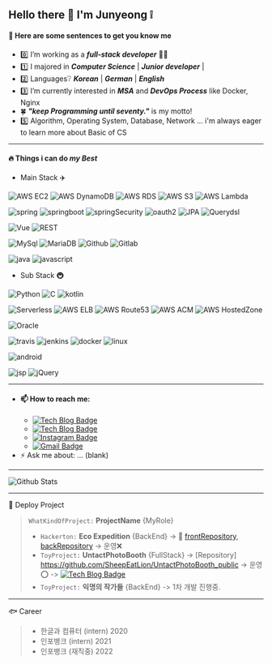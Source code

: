 ## Hello there 👋 I'm Junyeong ❕

#### 🐑 Here are some sentences to get you know me


- 0️⃣ I’m working as a ___full-stack developer___ 🧑‍💻
- 1️⃣ I majored in ___Computer Science___ | ___Junior developer___ |
- 2️⃣ Languages❔  ___Korean___ | ___German___ | ___English___
- 3️⃣ I’m currently interested in ___MSA___  and  ___DevOps Process___ like Docker, Nginx
- 🍀 ___"keep Programming until seventy."___ is my motto!
- 5️⃣ Algorithm, Operating System, Database, Network ... i'm always eager to learn more about Basic of CS
***
#### 🔥 Things i can do ___my Best___

- Main Stack ✈️

![AWS EC2](http://img.shields.io/badge/AWS_EC2-black?style=flat-square&logo=amazonaws&link=https://mynameisjunyeong.com)
![AWS DynamoDB](http://img.shields.io/badge/AWS_Dynamo_DB-black?style=flat-square&logo=amazondynamodb&link=https://mynameisjunyeong.com)
![AWS RDS](http://img.shields.io/badge/AWS_RDS-black?style=flat-square&logo=amazonaws&link=https://mynameisjunyeong.com)
![AWS S3](http://img.shields.io/badge/AWS_S3-black?style=flat-square&logo=amazons3&link=https://mynameisjunyeong.com)
![AWS Lambda](http://img.shields.io/badge/AWS_Lambda-black?style=flat-square&logo=amazonaws&link=https://mynameisjunyeong.com)

![spring](http://img.shields.io/badge/spring-black?style=flat-square&logo=spring&link=https://mynameisjunyeong.com)
![springboot](http://img.shields.io/badge/SpringBoot-black?style=flat-square&logo=springboot&link=https://mynameisjunyeong.com)
![springSecurity](http://img.shields.io/badge/SpringSecurity-black?style=flat-square&logo=springsecurity&link=https://mynameisjunyeong.com)
![oauth2](http://img.shields.io/badge/oauth2.0-black?style=flat-square&logo=spring&link=https://mynameisjunyeong.com)
![JPA](http://img.shields.io/badge/JPA-black?style=flat-square&logo=spring&link=https://mynameisjunyeong.com)
![Querydsl](http://img.shields.io/badge/Querydsl-black?style=flat-square&logo=&link=https://mynameisjunyeong.com)

![Vue](http://img.shields.io/badge/VueJS-black?style=flat-square&logo=vue.js&link=https://mynameisjunyeong.com)
![REST](http://img.shields.io/badge/RestAPI-black?style=flat-square&logo=&link=https://mynameisjunyeong.com)

![MySql](http://img.shields.io/badge/MySql-black?style=flat-square&logo=mysql&link=https://mynameisjunyeong.com)
![MariaDB](http://img.shields.io/badge/MariaDB-black?style=flat-square&logo=mariadb&link=https://mynameisjunyeong.com)
![Github](http://img.shields.io/badge/Github-black?style=flat-square&logo=github&link=https://mynameisjunyeong.com)
![Gitlab](http://img.shields.io/badge/Gitlab-black?style=flat-square&logo=gitlab&link=https://mynameisjunyeong.com)

![java](http://img.shields.io/badge/Java-black?style=flat-square&logo=java&link=https://mynameisjunyeong.com)
![javascript](http://img.shields.io/badge/JavaScript-black?style=flat-square&logo=javascript&link=https://mynameisjunyeong.com)



- Sub Stack 🚇

![Python](http://img.shields.io/badge/python-black?style=flat-square&logo=python&link=https://mynameisjunyeong.com)
![C](http://img.shields.io/badge/C-black?style=flat-square&logo=c&link=https://mynameisjunyeong.com)
![kotlin](http://img.shields.io/badge/kotlin-black?style=flat-square&logo=kotlin&link=https://mynameisjunyeong.com)

![Serverless](http://img.shields.io/badge/Serverless-black?style=flat-square&logo=&link=https://mynameisjunyeong.com)
![AWS ELB](http://img.shields.io/badge/AWS_ELB-black?style=flat-square&logo=amazonaws&link=https://mynameisjunyeong.com)
![AWS Route53](http://img.shields.io/badge/AWS_Route53-black?style=flat-square&logo=amazonaws&link=https://mynameisjunyeong.com)
![AWS ACM](http://img.shields.io/badge/AWS_ACM-black?style=flat-square&logo=amazonaws&link=https://mynameisjunyeong.com)
![AWS HostedZone](http://img.shields.io/badge/AWS_HostedZone-black?style=flat-square&logo=amazonaws&link=https://mynameisjunyeong.com)

![Oracle](http://img.shields.io/badge/Oracle-black?style=flat-square&logo=oracle&link=https://mynameisjunyeong.com)

![travis](http://img.shields.io/badge/travis-black?style=flat-square&logo=travisci&link=https://mynameisjunyeong.com)
![jenkins](http://img.shields.io/badge/jenkins-black?style=flat-square&logo=jenkins&link=https://mynameisjunyeong.com)
![docker](http://img.shields.io/badge/docker-black?style=flat-square&logo=docker&link=https://mynameisjunyeong.com)
![linux](http://img.shields.io/badge/linux-black?style=flat-square&logo=linux&link=https://mynameisjunyeong.com)

![android](http://img.shields.io/badge/android-black?style=flat-square&logo=android&link=https://mynameisjunyeong.com)

![jsp](http://img.shields.io/badge/jsp-black?style=flat-square&logo=java&link=https://mynameisjunyeong.com)
![jQuery](http://img.shields.io/badge/jQuery-black?style=flat-square&logo=jquery&link=https://mynameisjunyeong.com)

***
- #### 📫 How to reach me:
  - [![Tech Blog Badge](http://img.shields.io/badge/ToyProjectSite-232F3E?style=flat-square&logo=amazonaws&link=https://mynameisjunyeong.com)](https://mynameisjunyeong.com)  
  - [![Tech Blog Badge](http://img.shields.io/badge/-Tech%20blog-beige?style=flat-square&logo=naver&link=https://blog.naver.com/gowjr300)](https://blog.naver.com/gowjr300)
  - [![Instagram Badge](https://img.shields.io/badge/instagram-purple?style=flat-square&logo=instagram&logoColor=white&link=https://www.instagram.com/junsssssssss/)](https://www.instagram.com/junsssssssss/)
  - [![Gmail Badge](https://img.shields.io/badge/Gmail-d14836?style=flat-square&logo=Gmail&logoColor=white&link=mailto:gowjr207@gmail.com)](mailto:gowjr207@gmail.com)
- ⚡ Ask me about: ... (blank)

***
![Github Stats](https://github-readme-stats.vercel.app/api?username=sheepEatLion&show_icons=true)
***

📌 Deploy Project
> `WhatKindOfProject:` __ProjectName__ {MyRole}
> * `Hackerton:` __Eco Expedition__ {BackEnd} -> 🥈 [frontRepository](https://github.com/C0deWave/EcoExpedition/tree/master), [backRepository](https://github.com/SheepEatLion/aws_lambda_dynamoDB_API) -> 운영❌
> * `ToyProject:` __UntactPhotoBooth__ {FullStack} -> [Repository] https://github.com/SheepEatLion/UntactPhotoBooth_public -> 운영⭕ -> [![Tech Blog Badge](http://img.shields.io/badge/ToyProjectSite-232F3E?style=flat-square&logo=amazonaws&link=https://mynameisjunyeong.com)](https://mynameisjunyeong.com)  
> * `ToyProject:` __익명의 작가들__ {BackEnd} -> 1차 개발 진행중.

***

🐟 Career
> * 한글과 컴퓨터 (intern) 2020
> * 인포뱅크 (intern) 2021
> * 인포뱅크 (재직중) 2022
